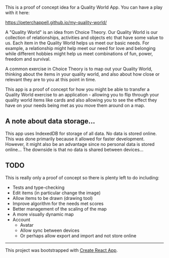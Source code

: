 This is a proof of concept idea for a Quality World App. You can have a play with it here:

https://peterchappell.github.io/my-quality-world/

A "Quality World" is an idea from Choice Theory. Our Quality World is our collection of relationships, 
activities and objects etc that have some value to us. Each item in the Quality World helps us meet
our basic needs. For example, a relationship might help meet our need for love and belonging while 
different hobbies might help us meet combinations of fun, power, freedom and survival. 

A common exercise in Choice Theory is to map out your Quality World, thinking about the items in 
your quality world, and also about how close or relevant they are to you at this point in time.

This app is a proof of concept for how you might be able to transfer a Quality World exercise to an
application - allowing you to flip through your quality world items like cards and also allowing you
to see the effect they have on your needs being met as you move them around on a map.

## A note about data storage...

This app uses IndexedDB for storage of all data. No data is stored online. This was done primarily 
because it allowed for faster development. However, it might also be an advantage since no personal
data is stored online... The downside is that no data is shared between devices...

## TODO

This is really only a proof of concept so there is plenty left to do including:

- Tests and type-checking
- Edit items (in particular change the image)
- Allow items to be drawn (drawing tool)
- Improve algorithm for the needs met scores
- Better management of the scaling of the map
- A more visually dynamic map
- Account
    - Avatar
    - Allow sync between devices
    - Or perhaps allow export and import and not store online 

---

This project was bootstrapped with [Create React App](https://github.com/facebook/create-react-app).
